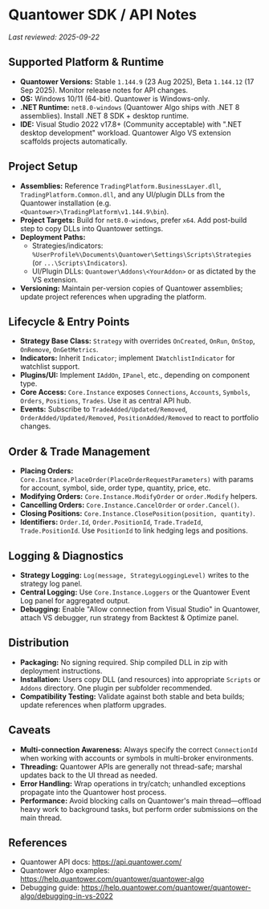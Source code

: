 # Quantower SDK / API Notes

_Last reviewed: 2025-09-22_

## Supported Platform & Runtime
- **Quantower Versions:** Stable `1.144.9` (23 Aug 2025), Beta `1.144.12` (17 Sep 2025). Monitor release notes for API changes.
- **OS:** Windows 10/11 (64-bit). Quantower is Windows-only.
- **.NET Runtime:** `net8.0-windows` (Quantower Algo ships with .NET 8 assemblies). Install .NET 8 SDK + desktop runtime.
- **IDE:** Visual Studio 2022 v17.8+ (Community acceptable) with ".NET desktop development" workload. Quantower Algo VS extension scaffolds projects automatically.

## Project Setup
- **Assemblies:** Reference `TradingPlatform.BusinessLayer.dll`, `TradingPlatform.Common.dll`, and any UI/plugin DLLs from the Quantower installation (e.g. `<Quantower>\TradingPlatform\v1.144.9\bin`).
- **Project Targets:** Build for `net8.0-windows`, prefer `x64`. Add post-build step to copy DLLs into Quantower settings.
- **Deployment Paths:**
  - Strategies/indicators: `%UserProfile%\Documents\Quantower\Settings\Scripts\Strategies` (or `...\Scripts\Indicators`).
  - UI/Plugin DLLs: `Quantower\Addons\<YourAddon>` or as dictated by the VS extension.
- **Versioning:** Maintain per-version copies of Quantower assemblies; update project references when upgrading the platform.

## Lifecycle & Entry Points
- **Strategy Base Class:** `Strategy` with overrides `OnCreated`, `OnRun`, `OnStop`, `OnRemove`, `OnGetMetrics`.
- **Indicators:** Inherit `Indicator`; implement `IWatchlistIndicator` for watchlist support.
- **Plugins/UI:** Implement `IAddOn`, `IPanel`, etc., depending on component type.
- **Core Access:** `Core.Instance` exposes `Connections`, `Accounts`, `Symbols`, `Orders`, `Positions`, `Trades`. Use it as central API hub.
- **Events:** Subscribe to `TradeAdded/Updated/Removed`, `OrderAdded/Updated/Removed`, `PositionAdded/Removed` to react to portfolio changes.

## Order & Trade Management
- **Placing Orders:** `Core.Instance.PlaceOrder(PlaceOrderRequestParameters)` with params for account, symbol, side, order type, quantity, price, etc.
- **Modifying Orders:** `Core.Instance.ModifyOrder` or `order.Modify` helpers.
- **Cancelling Orders:** `Core.Instance.CancelOrder` or `order.Cancel()`.
- **Closing Positions:** `Core.Instance.ClosePosition(position, quantity)`.
- **Identifiers:** `Order.Id`, `Order.PositionId`, `Trade.TradeId`, `Trade.PositionId`. Use `PositionId` to link hedging legs and positions.

## Logging & Diagnostics
- **Strategy Logging:** `Log(message, StrategyLoggingLevel)` writes to the strategy log panel.
- **Central Logging:** Use `Core.Instance.Loggers` or the Quantower Event Log panel for aggregated output.
- **Debugging:** Enable "Allow connection from Visual Studio" in Quantower, attach VS debugger, run strategy from Backtest & Optimize panel.

## Distribution
- **Packaging:** No signing required. Ship compiled DLL in zip with deployment instructions.
- **Installation:** Users copy DLL (and resources) into appropriate `Scripts` or `Addons` directory. One plugin per subfolder recommended.
- **Compatibility Testing:** Validate against both stable and beta builds; update references when platform upgrades.

## Caveats
- **Multi-connection Awareness:** Always specify the correct `ConnectionId` when working with accounts or symbols in multi-broker environments.
- **Threading:** Quantower APIs are generally not thread-safe; marshal updates back to the UI thread as needed.
- **Error Handling:** Wrap operations in try/catch; unhandled exceptions propagate into the Quantower host process.
- **Performance:** Avoid blocking calls on Quantower's main thread—offload heavy work to background tasks, but perform order submissions on the main thread.

## References
- Quantower API docs: <https://api.quantower.com/>
- Quantower Algo examples: <https://help.quantower.com/quantower/quantower-algo>
- Debugging guide: <https://help.quantower.com/quantower/quantower-algo/debugging-in-vs-2022>
